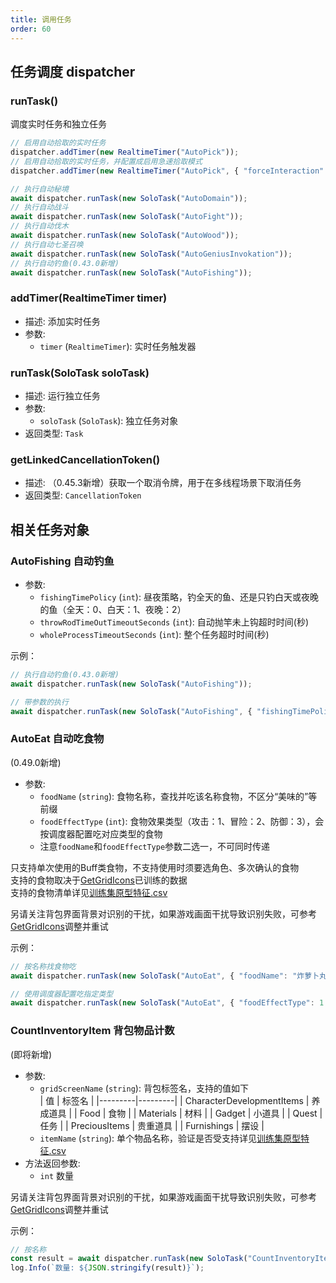 ```yaml
---
title: 调用任务
order: 60
---
```


## 任务调度 dispatcher

### runTask()

调度实时任务和独立任务

```js
// 启用自动拾取的实时任务
dispatcher.addTimer(new RealtimeTimer("AutoPick"));
// 启用自动拾取的实时任务，并配置成启用急速拾取模式
dispatcher.addTimer(new RealtimeTimer("AutoPick", { "forceInteraction": true }));

// 执行自动秘境
await dispatcher.runTask(new SoloTask("AutoDomain"));
// 执行自动战斗
await dispatcher.runTask(new SoloTask("AutoFight"));
// 执行自动伐木
await dispatcher.runTask(new SoloTask("AutoWood"));
// 执行自动七圣召唤
await dispatcher.runTask(new SoloTask("AutoGeniusInvokation"));
// 执行自动钓鱼(0.43.0新增)
await dispatcher.runTask(new SoloTask("AutoFishing"));
```

### addTimer(RealtimeTimer timer)
- 描述: 添加实时任务
- 参数:
  - `timer` (`RealtimeTimer`): 实时任务触发器

### runTask(SoloTask soloTask)
- 描述: 运行独立任务
- 参数:
  - `soloTask` (`SoloTask`): 独立任务对象
- 返回类型: `Task`

### getLinkedCancellationToken()
- 描述: （0.45.3新增）获取一个取消令牌，用于在多线程场景下取消任务
- 返回类型: `CancellationToken`

## 相关任务对象

### AutoFishing 自动钓鱼

- 参数:
  - `fishingTimePolicy` (`int`): 昼夜策略，钓全天的鱼、还是只钓白天或夜晚的鱼（全天：0、白天：1、夜晚：2）
  - `throwRodTimeOutTimeoutSeconds` (`int`): 自动抛竿未上钩超时时间(秒)
  - `wholeProcessTimeoutSeconds` (`int`): 整个任务超时时间(秒)


示例：

```js
// 执行自动钓鱼(0.43.0新增)
await dispatcher.runTask(new SoloTask("AutoFishing"));

// 带参数的执行
await dispatcher.runTask(new SoloTask("AutoFishing", { "fishingTimePolicy": 0 }));
```


### AutoEat 自动吃食物
(0.49.0新增)  
- 参数:
  - `foodName` (`string`): 食物名称，查找并吃该名称食物，不区分“美味的”等前缀
  - `foodEffectType` (`int`): 食物效果类型（攻击：1、冒险：2、防御：3），会按调度器配置吃对应类型的食物
  - 注意`foodName`和`foodEffectType`参数二选一，不可同时传递  

只支持单次使用的Buff类食物，不支持使用时须要选角色、多次确认的食物  
支持的食物取决于[GetGridIcons](https://bettergi.com/feats/task/getGridIcons.html)已训练的数据  
支持的食物清单详见[训练集原型特征.csv](https://github.com/babalae/bettergi-libraries/blob/main/BetterGI.Assets.Model/Assets/Model/Item/items.csv)  

另请关注背包界面背景对识别的干扰，如果游戏画面干扰导致识别失败，可参考[GetGridIcons](https://bettergi.com/feats/task/getGridIcons.html)调整并重试

示例：

```js
// 按名称找食物吃
await dispatcher.runTask(new SoloTask("AutoEat", { "foodName": "炸萝卜丸子" }));

// 使用调度器配置吃指定类型
await dispatcher.runTask(new SoloTask("AutoEat", { "foodEffectType": 1 }));
```

### CountInventoryItem 背包物品计数
(即将新增)  
- 参数:
  - `gridScreenName` (`string`): 背包标签名，支持的值如下  
    | 值 | 标签名 |
    |---------|---------|
    | CharacterDevelopmentItems | 养成道具 |
    | Food | 食物 |
    | Materials | 材料 |
    | Gadget | 小道具 |
    | Quest | 任务 |
    | PreciousItems | 贵重道具 |
    | Furnishings | 摆设 |
  - `itemName` (`string`): 单个物品名称，验证是否受支持详见[训练集原型特征.csv](https://github.com/babalae/bettergi-libraries/blob/main/BetterGI.Assets.Model/Assets/Model/Item/items.csv)
- 方法返回参数:
  - `int` 数量

另请关注背包界面背景对识别的干扰，如果游戏画面干扰导致识别失败，可参考[GetGridIcons](https://bettergi.com/feats/task/getGridIcons.html)调整并重试

示例：

```js
// 按名称
const result = await dispatcher.runTask(new SoloTask("CountInventoryItem", { "gridScreenName": "Food", "itemName": "炸萝卜丸子" }));
log.Info(`数量: ${JSON.stringify(result)}`);
```

